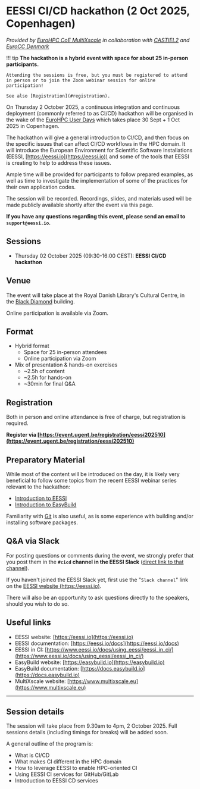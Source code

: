# EESSI CI/CD hackathon (2 Oct 2025, Copenhagen)

_Provided by [EuroHPC CoE MultiXscale](https://www.multixscale.eu) in collaboration with [CASTIEL2](https://hpc-portal.eu/projects/castiel-2-coordination-and-support-action) and [EuroCC Denmark](https://www.deic.dk/EuroCC2)_

!!! tip
    **The hackathon is a hybrid event with space for about 25 in-person participants.**
    
    Attending the sessions is free, but you must be registered to attend in person or to join the Zoom webinar session for online participation!

    See also [Registration](#registration).

On Thursday 2 October 2025, a continuous integration and continuous deployment (commonly referred to as CI/CD) hackathon will be organised in the wake of the
[EuroHPC User Days](https://eurohpc-ju.europa.eu/media-events/events/eurohpc-user-days-2025-2025-09-30_en)
which takes place 30 Sept + 1 Oct 2025 in Copenhagen. 

The hackathon will give a general introduction to CI/CD, and then focus on the specific issues that can affect CI/CD workflows in the HPC domain. It will introduce the European Environment for Scientific Software Installations (EESSI, [https://eessi.io](https://eessi.io)) and some of the tools that EESSI is creating to help to address these issues.

Ample time will be provided for participants to follow prepared examples, as well as time to investigate the implementation of some of the practices for their own application codes.

The session will be recorded. Recordings, slides, and materials used will be made publicly available shortly after the event via this page.

**If you have any questions regarding this event, please send an email to `support@eessi.io`.**

## Sessions

- Thursday 02 October 2025 (09:30-16:00 CEST): **EESSI CI/CD hackathon** 

## Venue

The event will take place at the Royal Danish Library's Cultural Centre, in the [Black Diamond](https://www.kb.dk/en/visit-us/black-diamond-copenhagen) building.

Online participation is available via Zoom.

## Format

- Hybrid format
    - Space for 25 in-person attendees
    - Online participation via Zoom
- Mix of presentation & hands-on exercises
    - ~2.5h of content
    - ~2.5h for hands-on
    - ~30min for final Q&A

## Registration

Both in person and online attendance is free of charge, but registration is required.

**Register via [https://event.ugent.be/registration/eessi202510](https://event.ugent.be/registration/eessi202510)**

## Preparatory Material

While most of the content will be introduced on the day, it is likely very beneficial to follow some topics from the recent EESSI webinar series relevant to the hackathon:

- [Introduction to EESSI](https://www.eessi.io/docs/training/2025/webinar-series-2025Q2/#introduction-to-eessi)
- [Introduction to EasyBuild](https://www.eessi.io/docs/training/2025/webinar-series-2025Q2/#introduction-to-easybuild)

Familiarity with [Git](https://swcarpentry.github.io/git-novice/) is also useful, as is some experience with building and/or installing software packages.

## Q&A via Slack

For posting questions or comments during the event, we strongly prefer that you post them
in the **`#cicd` channel in the EESSI Slack** ([direct link to that channel](https://eessi-hpc.slack.com/archives/C096B9JSD0C)).

If you haven't joined the EESSI Slack yet, first use the "`Slack channel`" link on the [EESSI website (https://eessi.io)](https://eessi.io).

There will also be an opportunity to ask questions directly to the speakers, should you wish to do so.

## Useful links

- EESSI website: [https://eessi.io](https://eessi.io)
- EESSI documentation: [https://eessi.io/docs](https://eessi.io/docs)
- EESSI in CI: [https://www.eessi.io/docs/using_eessi/eessi_in_ci/](https://www.eessi.io/docs/using_eessi/eessi_in_ci/)
- EasyBuild website: [https://easybuild.io](https://easybuild.io)
- EasyBuild documentation: [https://docs.easybuild.io](https://docs.easybuild.io)
- MultiXscale website: [https://www.multixscale.eu](https://www.multixscale.eu)

---

## Session details

The session will take place from 9.30am to 4pm, 2 October 2025. Full sessions details (including timings for breaks) will be added soon.

A general outline of the program is:

- What is CI/CD
- What makes CI different in the HPC domain
- How to leverage EESSI to enable HPC-oriented CI
- Using EESSI CI services for GitHub/GitLab
- Introduction to EESSI CD services
